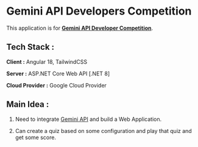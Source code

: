 # Gemini API Developers Competition
This application is for [**Gemini API Developer Competition**](https://ai.google.dev/competition).

## Tech Stack :

**Client :** Angular 18, TailwindCSS

**Server :** ASP.NET Core Web API [.NET 8]

**Cloud Provider :** Google Cloud Provider

## Main Idea :

1. Need to integrate [Gemini API](https://ai.google.dev/gemini-api) and build a Web Application.

2. Can create a quiz based on some configuration and play that quiz and get some score.
